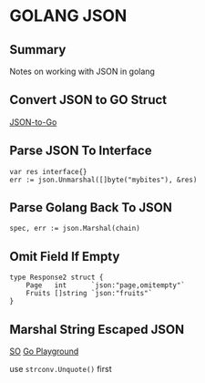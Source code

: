 # GOLANG JSON

## Summary

Notes on working with JSON in golang

## Convert JSON to GO Struct

[JSON-to-Go](https://mholt.github.io/json-to-go/)

## Parse JSON To Interface

```golang
var res interface{}
err := json.Unmarshal([]byte("mybites"), &res)
```

## Parse Golang Back To JSON

```golang
spec, err := json.Marshal(chain)
```

## Omit Field If Empty

```golang
type Response2 struct {
    Page   int      `json:"page,omitempty"`
    Fruits []string `json:"fruits"`
}
```

## Marshal String Escaped JSON

[SO](https://stackoverflow.com/questions/16846553/how-to-unmarshal-an-escaped-json-string-in-go/38684420)
[Go Playground](http://play.golang.org/p/id4f4r9tEr)

use `strconv.Unquote()` first
